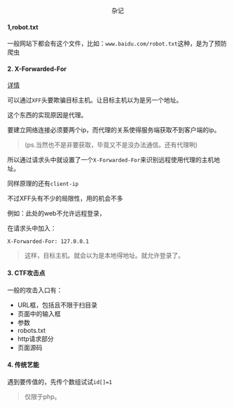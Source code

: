 <center>杂记</center>

#### 1,robot.txt

一般网站下都会有这个文件，比如：`www.baidu.com/robot.txt`这种，是为了预防爬虫





#### 2.	X-Forwarded-For



[详情](https://www.jianshu.com/p/15f3498a7fad)

可以通过`XFF`头要欺骗目标主机。让目标主机以为是另一个地址。

这个东西的实现原因是代理。

要建立网络连接必须要两个ip，而代理的关系使得服务端获取不到客户端的ip。

> (ps.当然也不是非要获取，毕竟又不是没办法通信。还有代理咧)

所以通过请求头中就设置了一个`X-Forwarded-For`来识别远程使用代理的主机地址。

同样原理的还有`client-ip`





不过XFF头有不少的局限性，用的机会不多



例如：此处的web不允许远程登录，

在请求头中加入：

```
X-Forwarded-For: 127.0.0.1
```

> 这样，目标主机。就会以为是本地得地址。就允许登录了。





#### 3.	CTF攻击点



一般的攻击入口有：

+ URL框，包括且不限于扫目录
+ 页面中的输入框
+ 参数
+ robots.txt
+ http请求部分
+ 页面源码





#### 4.	传统艺能



遇到要传值的，先传个数组试试`id[]=1`

> 仅限于php。